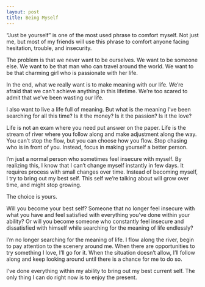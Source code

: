 ```yaml
---
layout: post
title: Being Myself
---
```

“Just be yourself” is one of the most used phrase to comfort myself. Not just me, but most of my friends will use this phrase to comfort anyone facing hesitation, trouble, and insecurity.

The problem is that we never want to be ourselves. We want to be someone else. We want to be that man who can travel around the world. We want to be that charming girl who is passionate with her life.

In the end, what we really want is to make meaning with our life. We’re afraid that we can’t achieve anything in this lifetime. We’re too scared to admit that we’ve been wasting our life.

I also want to live a life full of meaning. But what is the meaning I’ve been searching for all this time? Is it the money? Is it the passion? Is it the love?

Life is not an exam where you need put answer on the paper. Life is the stream of river where you follow along and make adjustment along the way. You can’t stop the flow, but you can choose how you flow. Stop chasing who is in front of you. Instead, focus in making yourself a better person.

I’m just a normal person who sometimes feel insecure with myself. By realizing this, I know that I can’t change myself instantly in few days. It requires process with small changes over time. Instead of becoming myself, I try to bring out my best self. This self we’re talking about will grow over time, and might stop growing.

The choice is yours.

Will you become your best self? Someone that no longer feel insecure with what you have and feel satisfied with everything you’ve done within your ability? Or will you become someone who constantly feel insecure and dissatisfied with himself while searching for the meaning of life endlessly?

I’m no longer searching for the meaning of life. I flow along the river, begin to pay attention to the scenery around me. When there are opportunities to try something I love, I’ll go for it. When the situation doesn’t allow, I’ll follow along and keep looking around until there is a chance for me to do so.

I’ve done everything within my ability to bring out my best current self. The only thing I can do right now is to enjoy the present.